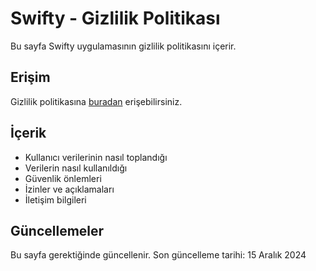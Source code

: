 # Swifty - Gizlilik Politikası

Bu sayfa Swifty uygulamasının gizlilik politikasını içerir.

## Erişim

Gizlilik politikasına [buradan](https://zeynepselcen.github.io/swifty-privacy-policy/) erişebilirsiniz.

## İçerik

- Kullanıcı verilerinin nasıl toplandığı
- Verilerin nasıl kullanıldığı
- Güvenlik önlemleri
- İzinler ve açıklamaları
- İletişim bilgileri

## Güncellemeler

Bu sayfa gerektiğinde güncellenir. Son güncelleme tarihi: 15 Aralık 2024
